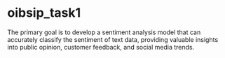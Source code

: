 # oibsip_task1
 The primary goal is to develop a sentiment analysis model that can accurately classify the sentiment of text data, providing valuable insights into public opinion, customer feedback, and social media trends.
